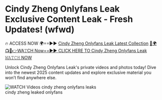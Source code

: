 # Cindy Zheng Onlyfans Leak Exclusive Content Leak - Fresh Updates! (wfwd)

🔥 ACCESS NOW 🌍==►► <a href="https://tinyurl.com/3fjeunct" rel="nofollow">Cindy Zheng Onlyfans Leak Latest Collection</a></h3>
[🔴🌍📺📱👉WA𝚃CH Now==►► CLICK HERE TO Cindy Zheng Onlyfans Leak 𝚆𝙰𝚃𝙲𝙷 NOW](https://tinyurl.com/3fjeunct)

Unlock Cindy Zheng Onlyfans Leak's private videos and photos today! Dive into the newest 2025 content updates and explore exclusive material you won’t find anywhere else.


<a href="https://tinyurl.com/3fjeunct" rel="nofollow" data-target="animated-image.originalLink"><img src="https://camo.githubusercontent.com/8a4f000d20f83aca3bf7ec5f350d767afa0574a8a352519fd8cfa583a6f93a33/68747470733a2f2f692e696d6775722e636f6d2f644a486b345a712e676966" alt="WATCH Videos" data-canonical-src="https://i.imgur.com/dJHk4Zq.gif" style="max-width: 100%; display: inline-block;" data-target="animated-image.originalImage"></a>
cindy zheng onlyfans leaks<br>
cindy zheng leaked onlyfans